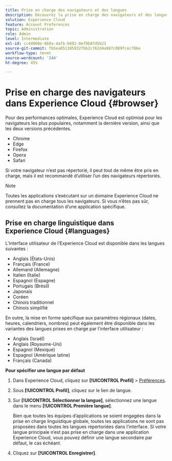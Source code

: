 ```yaml
---
title: Prise en charge des navigateurs et des langues
description: Découvrez la prise en charge des navigateurs et des langues pour les applications Experience Cloud. Sélectionnez une langue principale et secondaire dans votre profil de compte.
solution: Experience Cloud
feature: Account Preferences
topic: Administration
role: Admin
level: Intermediate
exl-id: cc44008e-8b8a-4afb-b692-0ef9b87d5b21
source-git-commit: fb5ea051385932fbb2c762d4a887c089fcec706e
workflow-type: tm+mt
source-wordcount: '244'
ht-degree: 45%

---
```


# Prise en charge des navigateurs dans Experience Cloud {#browser}

Pour des performances optimales, Experience Cloud est optimisé pour les navigateurs les plus populaires, notamment la dernière version, ainsi que les deux versions précédentes.

* Chrome
* Edge
* Firefox
* Opera
* Safari

Si votre navigateur n’est pas répertorié, il peut tout de même être pris en charge, mais il est recommandé d’utiliser l’un des navigateurs répertoriés.

>[!NOTE]
>
>Toutes les applications s’exécutant sur un domaine Experience Cloud ne prennent pas en charge tous les navigateurs. Si vous n’êtes pas sûr, consultez la documentation d’une application spécifique.

## Prise en charge linguistique dans Experience Cloud {#languages}

L’interface utilisateur de l’Experience Cloud est disponible dans les langues suivantes :

* Anglais (États-Unis)
* Français (France)
* Allemand (Allemagne)
* Italien (Italie)
* Espagnol (Espagne)
* Portugais (Brésil)
* Japonais
* Coréen
* Chinois traditionnel
* Chinois simplifié

En outre, la mise en forme spécifique aux paramètres régionaux (dates, heures, calendriers, nombres) peut également être disponible dans les variantes des langues prises en charge par l’interface utilisateur :

* Anglais (Israël)
* Anglais (Royaume-Uni)
* Espagnol (Mexique)
* Espagnol (Amérique latine)
* Français (Canada)

**Pour spécifier une langue par défaut**

1. Dans Experience Cloud, cliquez sur **[!UICONTROL Profil]** > [Préférences](https://experience.adobe.com/preferences).

1. Sous **[!UICONTROL Profil]**, cliquez sur le lien de langue.

1. Sur **[!UICONTROL Sélectionner la langue]**, sélectionnez une langue dans le menu **[!UICONTROL Première langue]**.

   Bien que toutes les équipes d’applications se soient engagées dans la prise en charge linguistique globale, toutes les applications ne sont pas proposées dans toutes les langues répertoriées dans l’interface. Si votre langue principale n’est pas prise en charge dans une application Experience Cloud, vous pouvez définir une langue secondaire par défaut, le cas échéant.

1. Cliquez sur **[!UICONTROL Enregistrer]**.
